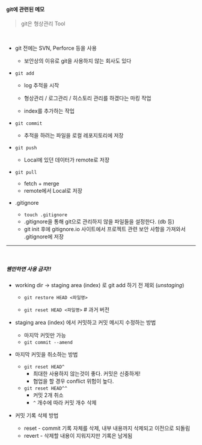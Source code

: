 #### git에 관련된 메모

> git은 형상관리 Tool

<br/>

- git 전에는 SVN, Perforce 등을 사용

  - 보안상의 이유로 git을 사용하지 않는 회사도 있다

  

- `git add`

  - log 추적을 시작

  - 형상관리 / 로그관리 / 히스토리 관리를 하겠다는 마킹 작업

  - index를 추가하는 작업

    

- `git commit`
  - 추적을 하려는 파일을 로컬 레포지토리에 저장



- `git push`

  - Local에 있던 데이터가 remote로 저장

    

- `git pull`
  - fetch + merge
  - remote에서 Local로 저장



- .gitignore
  - `touch .gitignore`
  - .gitignore을 통해 git으로 관리하지 않을 파일들을 설정한다. (db 등)
  - git init 후에 gitignore.io 사이트에서 프로젝트 관련 보안 사항을 가져와서 .gitignore에 저장





---

<br/>

##### 웬만하면 사용 금지!!

- working dir -> staging area (index) 로 git add 하기 전 제외 (*unstaging*)

  - `git restore HEAD <파일명>`

  - `git reset HEAD <파일명>`    # 과거 버전

    

- staging area (index) 에서 커밋하고 커밋 메시지 수정하는 방법

  - 마지막 커밋만 가능
  - `git commit --amend`



- 마지막 커밋을 취소하는 방법 

  - `git reset HEAD^`
    - 최대한 사용하지 않는것이 좋다. 커밋은 신중하게!
    - 협업을 할 경우 conflict 위험이 높다.
  - `git reset HEAD^^`
    - 커밋 2개 취소
    - `^` 개수에 따라 커밋 개수 삭제

  

- 커밋 기록 삭제 방법

  - reset - commit 기록 자체를 삭제, 내부 내용까지 삭제되고 이전으로 되돌림
  - revert - 삭제할 내용이 지워지지만 기록은 남게됨